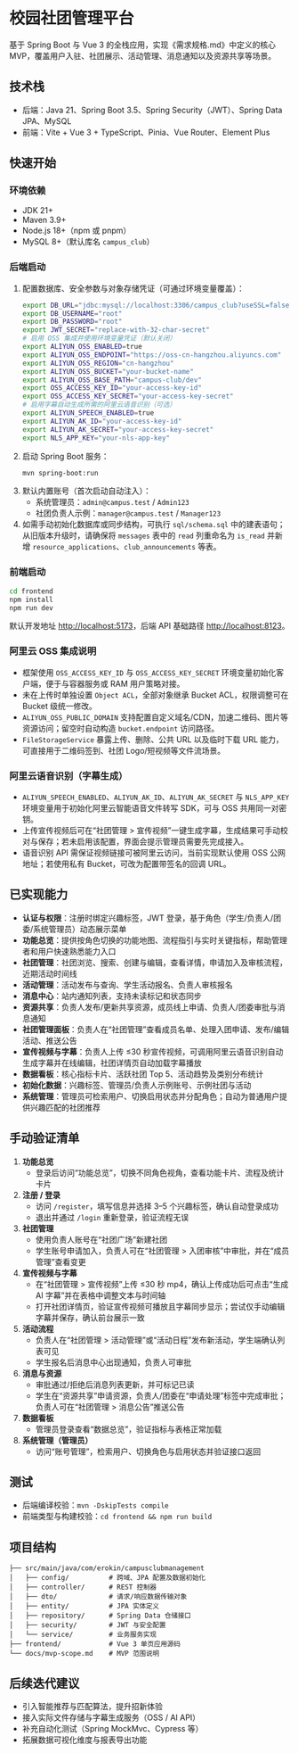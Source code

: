 # 校园社团管理平台

基于 Spring Boot 与 Vue 3 的全栈应用，实现《需求规格.md》中定义的核心 MVP，覆盖用户入驻、社团展示、活动管理、消息通知以及资源共享等场景。

## 技术栈
- 后端：Java 21、Spring Boot 3.5、Spring Security（JWT）、Spring Data JPA、MySQL
- 前端：Vite + Vue 3 + TypeScript、Pinia、Vue Router、Element Plus

## 快速开始

### 环境依赖
- JDK 21+
- Maven 3.9+
- Node.js 18+（npm 或 pnpm）
- MySQL 8+（默认库名 `campus_club`）

### 后端启动
1. 配置数据库、安全参数与对象存储凭证（可通过环境变量覆盖）：
   ```bash
   export DB_URL="jdbc:mysql://localhost:3306/campus_club?useSSL=false&serverTimezone=Asia/Shanghai"
   export DB_USERNAME="root"
   export DB_PASSWORD="root"
   export JWT_SECRET="replace-with-32-char-secret"
   # 启用 OSS 集成并使用环境变量凭证（默认关闭）
   export ALIYUN_OSS_ENABLED=true
   export ALIYUN_OSS_ENDPOINT="https://oss-cn-hangzhou.aliyuncs.com"
   export ALIYUN_OSS_REGION="cn-hangzhou"
   export ALIYUN_OSS_BUCKET="your-bucket-name"
   export ALIYUN_OSS_BASE_PATH="campus-club/dev"
   export OSS_ACCESS_KEY_ID="your-access-key-id"
   export OSS_ACCESS_KEY_SECRET="your-access-key-secret"
   # 启用字幕自动生成所需的阿里云语音识别（可选）
   export ALIYUN_SPEECH_ENABLED=true
   export ALIYUN_AK_ID="your-access-key-id"
   export ALIYUN_AK_SECRET="your-access-key-secret"
   export NLS_APP_KEY="your-nls-app-key"
   ```
2. 启动 Spring Boot 服务：
   ```bash
   mvn spring-boot:run
   ```
3. 默认内置账号（首次启动自动注入）：
   - 系统管理员：`admin@campus.test` / `Admin123`
   - 社团负责人示例：`manager@campus.test` / `Manager123`
4. 如需手动初始化数据库或同步结构，可执行 `sql/schema.sql` 中的建表语句；从旧版本升级时，请确保将 `messages` 表中的 `read` 列重命名为 `is_read` 并新增 `resource_applications`、`club_announcements` 等表。

### 前端启动
```bash
cd frontend
npm install
npm run dev
```
默认开发地址 <http://localhost:5173>，后端 API 基础路径 <http://localhost:8123>。

### 阿里云 OSS 集成说明
- 框架使用 `OSS_ACCESS_KEY_ID` 与 `OSS_ACCESS_KEY_SECRET` 环境变量初始化客户端，便于与容器服务或 RAM 用户策略对接。
- 未在上传时单独设置 `Object ACL`，全部对象继承 Bucket ACL，权限调整可在 Bucket 级统一修改。
- `ALIYUN_OSS_PUBLIC_DOMAIN` 支持配置自定义域名/CDN，加速二维码、图片等资源访问；留空时自动构造 `bucket.endpoint` 访问路径。
- `FileStorageService` 暴露上传、删除、公共 URL 以及临时下载 URL 能力，可直接用于二维码签到、社团 Logo/短视频等文件流场景。

### 阿里云语音识别（字幕生成）
- `ALIYUN_SPEECH_ENABLED`、`ALIYUN_AK_ID`、`ALIYUN_AK_SECRET` 与 `NLS_APP_KEY` 环境变量用于初始化阿里云智能语音文件转写 SDK，可与 OSS 共用同一对密钥。
- 上传宣传视频后可在“社团管理 > 宣传视频”一键生成字幕，生成结果可手动校对与保存；若未启用该配置，界面会提示管理员需要先完成接入。
- 语音识别 API 需保证视频链接可被阿里云访问，当前实现默认使用 OSS 公网地址；若使用私有 Bucket，可改为配置带签名的回调 URL。

## 已实现能力
- **认证与权限**：注册时绑定兴趣标签，JWT 登录，基于角色（学生/负责人/团委/系统管理员）动态展示菜单
- **功能总览**：提供按角色切换的功能地图、流程指引与实时关键指标，帮助管理者和用户快速熟悉能力入口
- **社团管理**：社团浏览、搜索、创建与编辑，查看详情，申请加入及审核流程，近期活动时间线
- **活动管理**：活动发布与查询、学生活动报名、负责人审核报名
- **消息中心**：站内通知列表，支持未读标记和状态同步
- **资源共享**：负责人发布/更新共享资源，成员线上申请、负责人/团委审批与消息通知
- **社团管理面板**：负责人在“社团管理”查看成员名单、处理入团申请、发布/编辑活动、推送公告
- **宣传视频与字幕**：负责人上传 ≤30 秒宣传视频，可调用阿里云语音识别自动生成字幕并在线编辑，社团详情页自动加载字幕播放
- **数据看板**：核心指标卡片、活跃社团 Top 5、活动趋势及类别分布统计
- **初始化数据**：兴趣标签、管理员/负责人示例账号、示例社团与活动
- **系统管理**：管理员可检索用户、切换启用状态并分配角色；自动为普通用户提供兴趣匹配的社团推荐

## 手动验证清单
1. **功能总览**
   - 登录后访问“功能总览”，切换不同角色视角，查看功能卡片、流程及统计卡片
2. **注册 / 登录**
   - 访问 `/register`，填写信息并选择 3–5 个兴趣标签，确认自动登录成功
   - 退出并通过 `/login` 重新登录，验证流程无误
3. **社团管理**
   - 使用负责人账号在“社团广场”新建社团
   - 学生账号申请加入，负责人可在“社团管理 > 入团审核”中审批，并在“成员管理”查看变更
4. **宣传视频与字幕**
   - 在“社团管理 > 宣传视频”上传 ≤30 秒 mp4，确认上传成功后可点击“生成 AI 字幕”并在表格中调整文本与时间轴
   - 打开社团详情页，验证宣传视频可播放且字幕同步显示；尝试仅手动编辑字幕并保存，确认前台展示一致
5. **活动流程**
    - 负责人在“社团管理 > 活动管理”或“活动日程”发布新活动，学生端确认列表可见
    - 学生报名后消息中心出现通知，负责人可审批
6. **消息与资源**
    - 审批通过/拒绝后消息列表更新，并可标记已读
    - 学生在“资源共享”申请资源，负责人/团委在“申请处理”标签中完成审批；负责人可在“社团管理 > 消息公告”推送公告
7. **数据看板**
    - 管理员登录查看“数据总览”，验证指标与表格正常加载
8. **系统管理（管理员）**
    - 访问“账号管理”，检索用户、切换角色与启用状态并验证接口返回

## 测试
- 后端编译校验：`mvn -DskipTests compile`
- 前端类型与构建校验：`cd frontend && npm run build`

## 项目结构
```
├── src/main/java/com/erokin/campusclubmanagement
│   ├── config/          # 跨域、JPA 配置及数据初始化
│   ├── controller/      # REST 控制器
│   ├── dto/             # 请求/响应数据传输对象
│   ├── entity/          # JPA 实体定义
│   ├── repository/      # Spring Data 仓储接口
│   ├── security/        # JWT 与安全配置
│   └── service/         # 业务服务实现
├── frontend/            # Vue 3 单页应用源码
└── docs/mvp-scope.md    # MVP 范围说明
```

## 后续迭代建议
- 引入智能推荐与匹配算法，提升招新体验
- 接入实际文件存储与字幕生成服务（OSS / AI API）
- 补充自动化测试（Spring MockMvc、Cypress 等）
- 拓展数据可视化维度与报表导出功能
